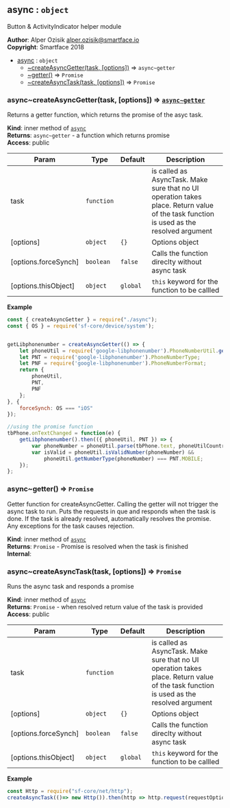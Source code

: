 <a name="module_async"></a>

## async : <code>object</code>
Button & ActivityIndicator helper module

**Author**: Alper Ozisik <alper.ozisik@smartface.io>  
**Copyright**: Smartface 2018  

* [async](#module_async) : <code>object</code>
    * [~createAsyncGetter(task, [options])](#module_async..createAsyncGetter) ⇒ <code>async~getter</code>
    * [~getter()](#module_async..getter) ⇒ <code>Promise</code>
    * [~createAsyncTask(task, [options])](#module_async..createAsyncTask) ⇒ <code>Promise</code>

<a name="module_async..createAsyncGetter"></a>

### async~createAsyncGetter(task, [options]) ⇒ <code>[async~getter](#asyncgetter--promise)</code>
Returns a getter function, which returns the promise of the asyc task.

**Kind**: inner method of [<code>async</code>](#module_async)  
**Returns**: <code>async~getter</code> - a function which returns promise  
**Access**: public  

| Param | Type | Default | Description |
| --- | --- | --- | --- |
| task | <code>function</code> |  | is called as AsyncTask. Make sure that no UI operation takes place. Return value of the task function is used as the resolved argument |
| [options] | <code>object</code> | <code>{}</code> | Options object |
| [options.forceSynch] | <code>boolean</code> | <code>false</code> | Calls the function direclty without async task |
| [options.thisObject] | <code>object</code> | <code>global</code> | `this` keyword for the function to be callled |

**Example**  
```js
const { createAsyncGetter } = require("./async");
const { OS } = require('sf-core/device/system');


getLibphonenumber = createAsyncGetter(() => {
    let phoneUtil = require('google-libphonenumber').PhoneNumberUtil.getInstance();
    let PNT = require('google-libphonenumber').PhoneNumberType;
    let PNF = require('google-libphonenumber').PhoneNumberFormat;
    return {
        phoneUtil,
        PNT,
        PNF
    };
}, {
    forceSynch: OS === "iOS"
});

//using the promise function
tbPhone.onTextChanged = function(e) {
    getLibphonenumber().then(({ phoneUtil, PNT }) => {
        var phoneNumber = phoneUtil.parse(tbPhone.text, phoneUtilCountryCode);
        var isValid = phoneUtil.isValidNumber(phoneNumber) &&
            phoneUtil.getNumberType(phoneNumber) === PNT.MOBILE;
    });
};
```
<a name="module_async..getter"></a>

### async~getter() ⇒ <code>Promise</code>
Getter function for createAsyncGetter. Calling the getter will not trigger the async task to run. Puts the requests in que and responds when the task is done. If the task is already resolved, automatically resolves the promise. Any exceptions for the task causes rejection.

**Kind**: inner method of [<code>async</code>](#module_async)  
**Returns**: <code>Promise</code> - Promise is resolved when the task is finished  
**Internal**:   
<a name="module_async..createAsyncTask"></a>

### async~createAsyncTask(task, [options]) ⇒ <code>Promise</code>
Runs the async task and responds a promise

**Kind**: inner method of [<code>async</code>](#module_async)  
**Returns**: <code>Promise</code> - when resolved return value of the task is provided  
**Access**: public  

| Param | Type | Default | Description |
| --- | --- | --- | --- |
| task | <code>function</code> |  | is called as AsyncTask. Make sure that no UI operation takes place. Return value of the task function is used as the resolved argument |
| [options] | <code>object</code> | <code>{}</code> | Options object |
| [options.forceSynch] | <code>boolean</code> | <code>false</code> | Calls the function direclty without async task |
| [options.thisObject] | <code>object</code> | <code>global</code> | `this` keyword for the function to be callled |

**Example**  
```js
const Http = require("sf-core/net/http");
createAsyncTask(()=> new Http()).then(http => http.request(requestOptions));
```
